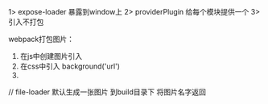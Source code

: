1> expose-loader 暴露到window上
2> providerPlugin 给每个模块提供一个
3> 引入不打包



webpack打包图片：
1. 在js中创建图片引入
2. 在css中引入 background('url')
3. <img src="">

// file-loader 默认生成一张图片 到build目录下 将图片名字返回